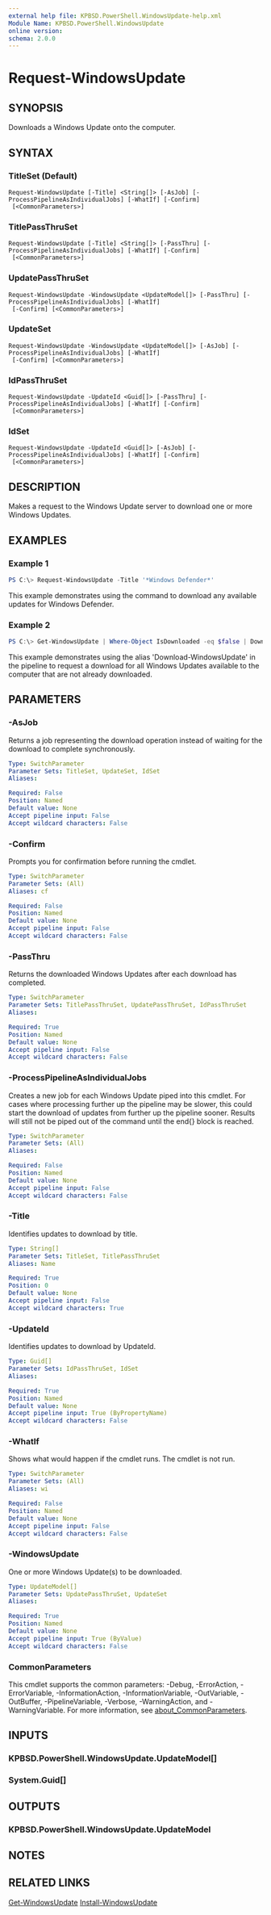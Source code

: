 ```yaml
---
external help file: KPBSD.PowerShell.WindowsUpdate-help.xml
Module Name: KPBSD.PowerShell.WindowsUpdate
online version:
schema: 2.0.0
---
```


# Request-WindowsUpdate

## SYNOPSIS
Downloads a Windows Update onto the computer.

## SYNTAX

### TitleSet (Default)
```
Request-WindowsUpdate [-Title] <String[]> [-AsJob] [-ProcessPipelineAsIndividualJobs] [-WhatIf] [-Confirm]
 [<CommonParameters>]
```

### TitlePassThruSet
```
Request-WindowsUpdate [-Title] <String[]> [-PassThru] [-ProcessPipelineAsIndividualJobs] [-WhatIf] [-Confirm]
 [<CommonParameters>]
```

### UpdatePassThruSet
```
Request-WindowsUpdate -WindowsUpdate <UpdateModel[]> [-PassThru] [-ProcessPipelineAsIndividualJobs] [-WhatIf]
 [-Confirm] [<CommonParameters>]
```

### UpdateSet
```
Request-WindowsUpdate -WindowsUpdate <UpdateModel[]> [-AsJob] [-ProcessPipelineAsIndividualJobs] [-WhatIf]
 [-Confirm] [<CommonParameters>]
```

### IdPassThruSet
```
Request-WindowsUpdate -UpdateId <Guid[]> [-PassThru] [-ProcessPipelineAsIndividualJobs] [-WhatIf] [-Confirm]
 [<CommonParameters>]
```

### IdSet
```
Request-WindowsUpdate -UpdateId <Guid[]> [-AsJob] [-ProcessPipelineAsIndividualJobs] [-WhatIf] [-Confirm]
 [<CommonParameters>]
```

## DESCRIPTION
Makes a request to the Windows Update server to download one or more Windows Updates.

## EXAMPLES

### Example 1
```powershell
PS C:\> Request-WindowsUpdate -Title '*Windows Defender*'
```

This example demonstrates using the command to download any available updates for Windows Defender.

### Example 2
```powershell
PS C:\> Get-WindowsUpdate | Where-Object IsDownloaded -eq $false | Download-WindowsUpdate
```

This example demonstrates using the alias 'Download-WindowsUpdate' in the pipeline to request a download
for all Windows Updates available to the computer that are not already downloaded.

## PARAMETERS

### -AsJob
Returns a job representing the download operation instead of waiting for the download to complete synchronously.

```yaml
Type: SwitchParameter
Parameter Sets: TitleSet, UpdateSet, IdSet
Aliases:

Required: False
Position: Named
Default value: None
Accept pipeline input: False
Accept wildcard characters: False
```

### -Confirm
Prompts you for confirmation before running the cmdlet.

```yaml
Type: SwitchParameter
Parameter Sets: (All)
Aliases: cf

Required: False
Position: Named
Default value: None
Accept pipeline input: False
Accept wildcard characters: False
```

### -PassThru
Returns the downloaded Windows Updates after each download has completed.

```yaml
Type: SwitchParameter
Parameter Sets: TitlePassThruSet, UpdatePassThruSet, IdPassThruSet
Aliases:

Required: True
Position: Named
Default value: None
Accept pipeline input: False
Accept wildcard characters: False
```

### -ProcessPipelineAsIndividualJobs
Creates a new job for each Windows Update piped into this cmdlet. For cases where processing further up
the pipeline may be slower, this could start the download of updates from further up the pipeline
sooner. Results will still not be piped out of the command until the end{} block is reached.

```yaml
Type: SwitchParameter
Parameter Sets: (All)
Aliases:

Required: False
Position: Named
Default value: None
Accept pipeline input: False
Accept wildcard characters: False
```

### -Title
Identifies updates to download by title.

```yaml
Type: String[]
Parameter Sets: TitleSet, TitlePassThruSet
Aliases: Name

Required: True
Position: 0
Default value: None
Accept pipeline input: False
Accept wildcard characters: True
```

### -UpdateId
Identifies updates to download by UpdateId.

```yaml
Type: Guid[]
Parameter Sets: IdPassThruSet, IdSet
Aliases:

Required: True
Position: Named
Default value: None
Accept pipeline input: True (ByPropertyName)
Accept wildcard characters: False
```

### -WhatIf
Shows what would happen if the cmdlet runs.
The cmdlet is not run.

```yaml
Type: SwitchParameter
Parameter Sets: (All)
Aliases: wi

Required: False
Position: Named
Default value: None
Accept pipeline input: False
Accept wildcard characters: False
```

### -WindowsUpdate
One or more Windows Update(s) to be downloaded.

```yaml
Type: UpdateModel[]
Parameter Sets: UpdatePassThruSet, UpdateSet
Aliases:

Required: True
Position: Named
Default value: None
Accept pipeline input: True (ByValue)
Accept wildcard characters: False
```

### CommonParameters
This cmdlet supports the common parameters: -Debug, -ErrorAction, -ErrorVariable, -InformationAction, -InformationVariable, -OutVariable, -OutBuffer, -PipelineVariable, -Verbose, -WarningAction, and -WarningVariable. For more information, see [about_CommonParameters](http://go.microsoft.com/fwlink/?LinkID=113216).

## INPUTS

### KPBSD.PowerShell.WindowsUpdate.UpdateModel[]

### System.Guid[]

## OUTPUTS

### KPBSD.PowerShell.WindowsUpdate.UpdateModel

## NOTES

## RELATED LINKS
[Get-WindowsUpdate](./Get-WindowsUpdate.md)
[Install-WindowsUpdate](./Install-WindowsUpdate.md)